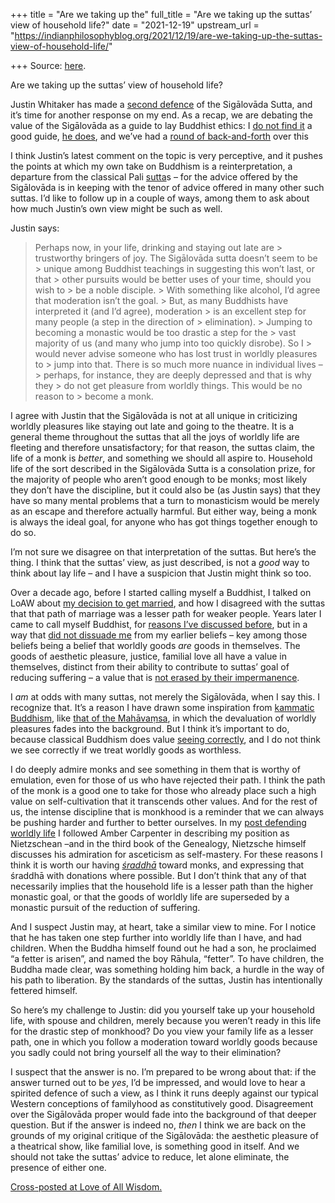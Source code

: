 +++
title = "Are we taking up the"
full_title = "Are we taking up the suttas’ view of household life?"
date = "2021-12-19"
upstream_url = "https://indianphilosophyblog.org/2021/12/19/are-we-taking-up-the-suttas-view-of-household-life/"

+++
Source: [here](https://indianphilosophyblog.org/2021/12/19/are-we-taking-up-the-suttas-view-of-household-life/).

Are we taking up the suttas’ view of household life?

Justin Whitaker has made a [second defence](https://loveofallwisdom.com/blog/2021/10/reinterpreting-the-sigalovadas-prohibition-on-theatre/#comment-42345) of the Sigālovāda Sutta, and it’s time for another response on my end. As a recap, we are debating the value of the Sigālovāda as a guide to lay Buddhist ethics: I [do not find it](https://loveofallwisdom.com/blog/2021/08/the-sigalovadas-vicious-mean/) a good guide, [he does](https://www.buddhistdoor.net/features/sitting-with-sigala-a-modern-laypersonrsquos-buddhist-ethics), and we’ve had a [round of back-and-forth](https://loveofallwisdom.com/blog/2021/10/reinterpreting-the-sigalovadas-prohibition-on-theatre/) over this

I think Justin’s latest comment on the topic is very perceptive, and it pushes the points at which my own take on Buddhism is a reinterpretation, a departure from the classical Pali [sutta](https://www.accesstoinsight.org/befriending.html)s – for the advice offered by the Sigālovāda is in keeping with the tenor of advice offered in many other such suttas. I’d like to follow up in a couple of ways, among them to ask about how much Justin’s own view might be such as well.

Justin says:

> Perhaps now, in your life, drinking and staying out late are > trustworthy bringers of joy. The Sigālovāda sutta doesn’t seem to be > unique among Buddhist teachings in suggesting this won’t last, or that > other pursuits would be better uses of your time, should you wish to > be a noble disciple. >
> With something like alcohol, I’d agree that moderation isn’t the goal. > But, as many Buddhists have interpreted it (and I’d agree), moderation > is an excellent step for many people (a step in the direction of > elimination). >
> Jumping to becoming a monastic would be too drastic a step for the > vast majority of us (and many who jump into too quickly disrobe). So I > would never advise someone who has lost trust in worldly pleasures to > jump into that. There is so much more nuance in individual lives – > perhaps, for instance, they are deeply depressed and that is why they > do not get pleasure from worldly things. This would be no reason to > become a monk.

I agree with Justin that the Sigālovāda is not at all unique in criticizing worldly pleasures like staying out late and going to the theatre. It is a general theme throughout the suttas that all the joys of worldly life are fleeting and therefore unsatisfactory; for that reason, the suttas claim, the life of a monk is *better*, and something we should all aspire to. Household life of the sort described in the Sigālovāda Sutta is a consolation prize, for the majority of people who aren’t good enough to be monks; most likely they don’t have the discipline, but it could also be (as Justin says) that they have so many mental problems that a turn to monasticism would be merely as an escape and therefore actually harmful. But either way, being a monk is always the ideal goal, for anyone who has got things together enough to do so.

I’m not sure we disagree on that interpretation of the suttas. But here’s the thing. I think that the suttas’ view, as just described, is not a *good* way to think about lay life – and I have a suspicion that Justin might think so too.

Over a decade ago, before I started calling myself a Buddhist, I talked on LoAW about [my decision to get married](https://loveofallwisdom.com/blog/2009/09/why-im-getting-married/), and how I disagreed with the suttas that that path of marriage was a lesser path for weaker people. Years later I came to call myself Buddhist, for [reasons I’ve discussed before](https://loveofallwisdom.com/blog/2020/06/why-i-am-a-buddhist/), but in a way that [did not dissuade me](https://loveofallwisdom.com/blog/2020/05/on-being-buddhist-and-distinctively-buddhist/) from my earlier beliefs – key among those beliefs being a belief that worldly goods *are* goods in themselves. The goods of aesthetic pleasure, justice, familial love all have a value in themselves, distinct from their ability to contribute to suttas’ goal of reducing suffering – a value that is [not erased by their impermanence](https://loveofallwisdom.com/blog/2020/05/grappling-with-impermanence/).

I *am* at odds with many suttas, not merely the Sigālovāda, when I say this. I recognize that. It’s a reason I have drawn some inspiration from [kammatic Buddhism](https://loveofallwisdom.com/blog/2020/03/naturalized-kammatic-buddhism/), like [that of the Mahāvaṃsa](https://loveofallwisdom.com/blog/2020/01/a-buddhism-very-different-than-the-one-we-think-we-know/), in which the devaluation of worldly pleasures fades into the background. But I think it’s important to do, because classical Buddhism does value [seeing correctly](https://loveofallwisdom.com/blog/2019/05/mere-convention-vs-seeing-correctly/), and I do not think we see correctly if we treat worldly goods as worthless.

I do deeply admire monks and see something in them that is worthy of emulation, even for those of us who have rejected their path. I think the path of the monk is a good one to take for those who already place such a high value on self-cultivation that it transcends other values. And for the rest of us, the intense discipline that is monkhood is a reminder that we can always be pushing harder and further to better ourselves. In my [post defending worldly life](https://loveofallwisdom.com/blog/2020/05/grappling-with-impermanence/) I followed Amber Carpenter in describing my position as Nietzschean –and in the third book of the Genealogy, Nietzsche himself discusses his admiration for asceticism as self-mastery. For these reasons I think it is worth our having [*śraddhā*](https://loveofallwisdom.com/blog/2020/06/why-i-am-a-buddhist/) toward monks, and expressing that śraddhā with donations where possible. But I don’t think that any of that necessarily implies that the household life is a lesser path than the higher monastic goal, or that the goods of worldly life are superseded by a monastic pursuit of the reduction of suffering.

And I suspect Justin may, at heart, take a similar view to mine. For I notice that he has taken one step further into worldly life than I have, and had children. When the Buddha himself found out he had a son, he proclaimed “a fetter is arisen”, and named the boy Rāhula, “fetter”. To have children, the Buddha made clear, was something holding him back, a hurdle in the way of his path to liberation. By the standards of the suttas, Justin has intentionally fettered himself.

So here’s my challenge to Justin: did you yourself take up your household life, with spouse and children, merely because you weren’t ready in this life for the drastic step of monkhood? Do you view your family life as a lesser path, one in which you follow a moderation toward worldly goods because you sadly could not bring yourself all the way to their elimination?

I suspect that the answer is no. I’m prepared to be wrong about that: if the answer turned out to be *yes*, I’d be impressed, and would love to hear a spirited defence of such a view, as I think it runs deeply against our typical Western conceptions of familyhood as constitutively good. Disagreement over the Sigālovāda proper would fade into the background of that deeper question. But if the answer is indeed no, *then* I think we are back on the grounds of my original critique of the Sigālovāda: the aesthetic pleasure of a theatrical show, like familial love, is something good in itself. And we should not take the suttas’ advice to reduce, let alone eliminate, the presence of either one.

[Cross-posted at Love of All Wisdom.](https://loveofallwisdom.com/blog/2021/12/are-we-taking-up-the-suttas-view-of-household-life)
